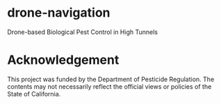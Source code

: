 # drone-navigation
Drone-based Biological Pest Control in High Tunnels

# Acknowledgement
This project was funded by the Department of Pesticide Regulation. The contents may not necessarily reflect the official views or policies of the State of California.
